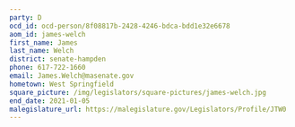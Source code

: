 ```yaml
---
party: D
ocd_id: ocd-person/8f08817b-2428-4246-bdca-bdd1e32e6678
aom_id: james-welch
first_name: James
last_name: Welch
district: senate-hampden
phone: 617-722-1660
email: James.Welch@masenate.gov
hometown: West Springfield
square_picture: /img/legislators/square-pictures/james-welch.jpg
end_date: 2021-01-05
malegislature_url: https://malegislature.gov/Legislators/Profile/JTW0
---
```


